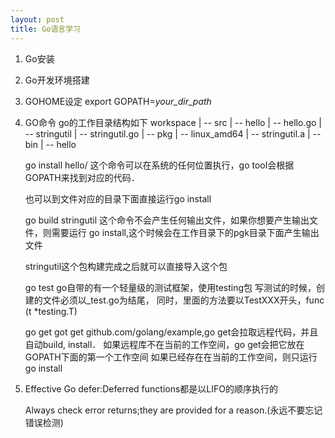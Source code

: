 ```yaml
---
layout: post
title: Go语言学习
---
```


1. Go安装
   
2. Go开发环境搭建

3. GOHOME设定
    export GOPATH=*your_dir_path*    

4. GO命令
    go的工作目录结构如下
    workspace
    | -- src
        | -- hello
            | -- hello.go
        | -- stringutil
            | -- stringutil.go
    | -- pkg
        | -- linux_amd64
            | -- stringutil.a
    | -- bin
        | -- hello
    
    go install hello/
    这个命令可以在系统的任何位置执行，go tool会根据GOPATH来找到对应的代码．

    也可以到文件对应的目录下面直接运行go install

    go build stringutil
    这个命令不会产生任何输出文件，如果你想要产生输出文件，则需要运行
    go install,这个时候会在工作目录下的pgk目录下面产生输出文件

    stringutil这个包构建完成之后就可以直接导入这个包

    go test
    go自带的有一个轻量级的测试框架，使用testing包
    写测试的时候，创建的文件必须以_test.go为结尾，
    同时，里面的方法要以TestXXX开头，func (t *testing.T)

    go get
    got get github.com/golang/example,go get会拉取远程代码，并且
    自动build, install．
    如果远程库不在当前的工作空间，go get会把它放在GOPATH下面的第一个工作空间
    如果已经存在在当前的工作空间，则只运行go install

5. Effective Go
    defer:Deferred functions都是以LIFO的顺序执行的

    Always check error returns;they are provided for a reason.(永远不要忘记错误检测)



